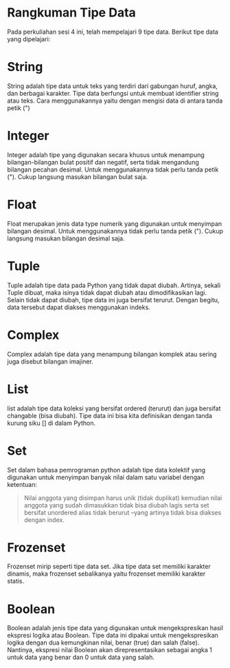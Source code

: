 # Rangkuman Tipe Data

Pada perkuliahan sesi 4 ini, telah mempelajari 9 tipe data. Berikut tipe data yang dipelajari:
# String
String adalah tipe data untuk teks yang terdiri dari gabungan huruf, angka, dan berbagai  karakter. Tipe data berfungsi untuk membuat identifier string atau teks. Cara menggunakannya yaitu dengan mengisi data di antara tanda petik (")
# Integer
Integer adalah tipe yang digunakan secara khusus untuk menampung bilangan-bilangan bulat positif dan negatif, serta tidak mengandung bilangan pecahan desimal. Untuk menggunakannya tidak perlu tanda petik ("). Cukup langsung masukan bilangan bulat saja.
# Float
Float merupakan jenis data type numerik yang digunakan untuk menyimpan bilangan desimal. Untuk menggunakannya tidak perlu tanda petik ("). Cukup langsung masukan bilangan desimal saja.
# Tuple
Tuple adalah tipe data pada Python yang tidak dapat diubah. Artinya, sekali Tuple dibuat, maka isinya tidak dapat diubah atau dimodifikasikan lagi. Selain tidak dapat diubah, tipe data ini juga bersifat terurut. Dengan begitu, data tersebut dapat diakses menggunakan indeks.
# Complex
Complex adalah tipe data yang menampung bilangan komplek atau sering juga disebut bilangan imajiner.
# List
list adalah tipe data koleksi yang bersifat ordered (terurut) dan juga bersifat changable (bisa diubah). Tipe data ini bisa kita definisikan dengan tanda kurung siku [] di dalam Python.
# Set 
Set dalam bahasa pemrograman python adalah tipe data kolektif yang digunakan untuk menyimpan banyak nilai dalam satu variabel dengan ketentuan:
> Nilai anggota yang disimpan harus unik (tidak duplikat) kemudian nilai anggota yang sudah dimasukkan tidak bisa diubah lagis serta set bersifat unordered alias tidak berurut –yang artinya tidak bisa diakses dengan index.
# Frozenset
Frozenset mirip seperti tipe data set. Jika tipe data set memiliki karakter dinamis, maka frozenset sebalikanya yaitu frozenset memiliki karakter statis.
# Boolean
Boolean adalah jenis tipe data yang digunakan untuk mengekspresikan hasil ekspresi logika atau Boolean. Tipe data ini dipakai untuk mengekspresikan logika dengan dua kemungkinan nilai, benar (true) dan salah (false). Nantinya, ekspresi nilai Boolean akan direpresentasikan sebagai angka 1 untuk data yang benar dan 0 untuk data yang salah. 